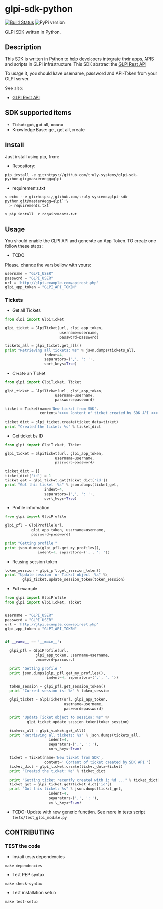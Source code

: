 # glpi-sdk-python

[![Build Status](https://travis-ci.org/truly-systems/glpi-sdk-python.svg?branch=master)](https://travis-ci.org/truly-systems/glpi-sdk-python)
![PyPi version](https://img.shields.io/pypi/v/glpi.svg)


GLPI SDK written in Python.

## Description

This SDK is written in Python to help developers integrate their apps, APIS
and scripts in GLPI infrastructure. This SDK abstract the [GLPI Rest API](https://github.com/glpi-project/glpi/blob/9.1/bugfixes/apirest.md)

To usage it, you should have username, password and API-Token from your GLPI
server.

See also:
* [GLPI Rest API](https://github.com/glpi-project/glpi/blob/9.1/bugfixes/apirest.md#list-searchoptions)

## SDK supported items

* Ticket: get, get all, create
* Knowledge Base: get, get all, create

## Install

Just install using pip, from:

* Repository:

`pip install -e git+https://github.com/truly-systems/glpi-sdk-python.git@master#egg=glpi`

* requirements.txt

```shell
$ echo '-e git+https://github.com/truly-systems/glpi-sdk-python.git@master#egg=glpi`'\
  > requirements.txt

$ pip install -r requirements.txt
```

## Usage

You should enable the GLPI API and generate an App Token. TO create one follow these steps:

* TODO

Please, change the vars bellow with yours:

```python
username = "GLPI_USER"
password = "GLPI_USER"
url = 'http://glpi.example.com/apirest.php'
glpi_app_token = "GLPI_API_TOKEN"

```

### Tickets

* Get all Tickets

```python
from glpi import GlpiTicket

glpi_ticket = GlpiTicket(url, glpi_app_token,
                         username=username,
                         password=password)

tickets_all = glpi_ticket.get_all()
print "Retrieving all tickets: %s" % json.dumps(tickets_all,
                  indent=4,
                  separators=(',', ': '),
                  sort_keys=True)
```

* Create an Ticket

```python
from glpi import GlpiTicket, Ticket

glpi_ticket = GlpiTicket(url, glpi_app_token,
                       username=username,
                       password=password)

ticket = Ticket(name='New ticket from SDK',
                content='>>>> Content of ticket created by SDK API <<<')

ticket_dict = glpi_ticket.create(ticket_data=ticket)
print "Created the ticket: %s" % ticket_dict

```

* Get ticket by ID

```python
from glpi import GlpiTicket, Ticket

glpi_ticket = GlpiTicket(url, glpi_app_token,
                       username=username,
                       password=password)

ticket_dict = {}
ticket_dict['id'] = 1
ticket_get = glpi_ticket.get(ticket_dict['id'])
print "Got this ticket: %s" % json.dumps(ticket_get,
                  indent=4,
                  separators=(',', ': '),
                  sort_keys=True)

```

* Profile information

```python
from glpi import GlpiProfile

glpi_pfl = GlpiProfile(url,
            glpi_app_token, username=username,
            password=password)

print "Getting profile "
print json.dumps(glpi_pfl.get_my_profiles(),
               indent=4, separators=(',', ': '))
```

* Reusing session token

```python
token_session = glpi_pfl.get_session_token()
print "Update session for Ticket object: %s" %\
        glpi_ticket.update_session_token(token_session)

```

* Full example

```python
from glpi import GlpiProfile
from glpi import GlpiTicket, Ticket


username = "GLPI_USER"
password = "GLPI_USER"
url = 'http://glpi.example.com/apirest.php'
glpi_app_token = "GLPI_API_TOKEN"


if __name__ == '__main__':

  glpi_pfl = GlpiProfile(url,
              glpi_app_token, username=username,
              password=password)

  print "Getting profile "
  print json.dumps(glpi_pfl.get_my_profiles(),
                   indent=4, separators=(',', ': '))

  token_session = glpi_pfl.get_session_token()
  print "Current session is: %s" % token_session

  glpi_ticket = GlpiTicket(url, glpi_app_token,
                           username=username,
                           password=password)

  print "Update Ticket object to session: %s" %\
          glpi_ticket.update_session_token(token_session)

  tickets_all = glpi_ticket.get_all()
  print "Retrieving all tickets: %s" % json.dumps(tickets_all,
                    indent=4,
                    separators=(',', ': '),
                    sort_keys=True)

  ticket = Ticket(name='New ticket from SDK',
                  content=' Content of ticket created by SDK API ')
  ticket_dict = glpi_ticket.create(ticket_data=ticket)
  print "Created the ticket: %s" % ticket_dict

  print "Getting ticket recently created with id %d ..." % ticket_dict['id']
  ticket_get = glpi_ticket.get(ticket_dict['id'])
  print "Got this ticket: %s" % json.dumps(ticket_get,
                    indent=4,
                    separators=(',', ': '),
                    sort_keys=True)

```

* TODO: Update with new generic function. See more in tests script `tests/test_glpi_module.py`


## CONTRIBUTING

### TEST the code

* Install tests dependencies

`make dependencies`

* Test PEP syntax

`make check-syntax`

* Test installation setup

`make test-setup`
